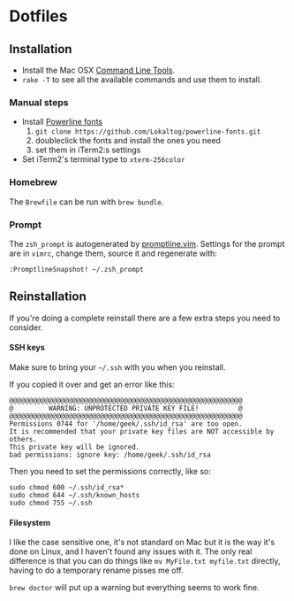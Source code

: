 # Dotfiles

## Installation

* Install the Mac OSX [Command Line Tools](https://developer.apple.com/downloads/index.action).
* `rake -T` to see all the available commands and use them to install.

### Manual steps

* Install [Powerline fonts](https://github.com/Lokaltog/powerline-fonts)
    1. `git clone https://github.com/Lokaltog/powerline-fonts.git`
    2. doubleclick the fonts and install the ones you need
    3. set them in iTerm2:s settings
* Set iTerm2's terminal type to `xterm-256color`

### Homebrew

The `Brewfile` can be run with `brew bundle`.

### Prompt

The `zsh_prompt` is autogenerated by
[promptline.vim](https://github.com/edkolev/promptline.vim).  Settings for the
prompt are in `vimrc`, change them, source it and regenerate with:

    :PromptlineSnapshot! ~/.zsh_prompt

## Reinstallation

If you're doing a complete reinstall there are a few extra steps you need to
consider.

#### SSH keys

Make sure to bring your `~/.ssh` with you when you reinstall.

If you copied it over and get an error like this:

    @@@@@@@@@@@@@@@@@@@@@@@@@@@@@@@@@@@@@@@@@@@@@@@@@@@@@@@@@@@
    @         WARNING: UNPROTECTED PRIVATE KEY FILE!          @
    @@@@@@@@@@@@@@@@@@@@@@@@@@@@@@@@@@@@@@@@@@@@@@@@@@@@@@@@@@@
    Permissions 0744 for '/home/geek/.ssh/id_rsa' are too open.
    It is recommended that your private key files are NOT accessible by others.
    This private key will be ignored.
    bad permissions: ignore key: /home/geek/.ssh/id_rsa

Then you need to set the permissions correctly, like so:

    sudo chmod 600 ~/.ssh/id_rsa*
    sudo chmod 644 ~/.ssh/known_hosts
    sudo chmod 755 ~/.ssh

#### Filesystem

I like the case sensitive one, it's not standard on Mac but it is the way it's
done on Linux, and I haven't found any issues with it. The only real difference
is that you can do things like `mv MyFile.txt myfile.txt` directly, having to
do a temporary rename pisses me off.

`brew doctor` will put up a warning but everything seems to work fine.
